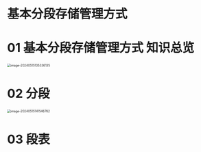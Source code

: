 # 基本分段存储管理方式



# 01 基本分段存储管理方式 知识总览

<img src="https://cvp.oss-cn-shanghai.aliyuncs.com/picgo/202405151053241.png" alt="image-20240515105336135" style="zoom:50%;" />



# 02 分段

<img src="https://cvp.oss-cn-shanghai.aliyuncs.com/picgo/202405151415997.png" alt="image-20240515141546762" style="zoom:50%;" />



# 03 段表

